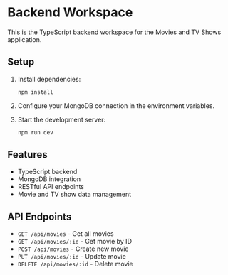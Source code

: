 # Backend Workspace

This is the TypeScript backend workspace for the Movies and TV Shows application.

## Setup

1. Install dependencies:

   ```bash
   npm install
   ```

2. Configure your MongoDB connection in the environment variables.

3. Start the development server:
   ```bash
   npm run dev
   ```

## Features

- TypeScript backend
- MongoDB integration
- RESTful API endpoints
- Movie and TV show data management

## API Endpoints

- `GET /api/movies` - Get all movies
- `GET /api/movies/:id` - Get movie by ID
- `POST /api/movies` - Create new movie
- `PUT /api/movies/:id` - Update movie
- `DELETE /api/movies/:id` - Delete movie
